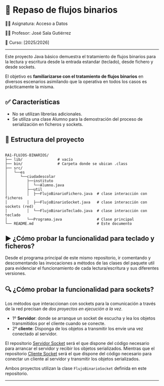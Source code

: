 # 📝 Repaso de flujos binarios

👨‍🏫 Asignatura: Acceso a Datos

🧑‍💻 Profesor: José Sala Gutiérrez

📆 Curso: [2025/2026]

---

Este proyecto Java básico demuestra el tratamiento de flujos binarios para la lectura y escritura desde la entrada estandar (teclado), desde fichero y desde sockets.

El objetivo es **familiarizarse con el tratamiento de flujos binarios** en diversos escenarios asimilando que la operativa en todos los casos es prácticamente la misma.

## ✅ Características

- No se utilizan librerías adicionales.
- Se utiliza una clase Alumno para la demostración del proceso de serialización en ficheros y sockets.

## 📁 Estructura del proyecto

```text

RA1-FLUJOS-BINARIOS/
├── lib/                # vacío
├── bin/                # Carpeta donde se ubican .class
├── src/
│   └──es
│      └──ciudadescolar
│         ├──instituto
│         │  └──Alumno.java
│         ├──util
│         │  ├──FlujoBinarioFichero.java  # clase interacción con ficheros
│         │  ├──FlujoBinarioSocket.java   # clase interacción con sockets (red)
│         │  └──FlujoBinarioTeclado.java  # clase interacción con teclado
│         └──Programa.java                # Clase principal 
└── README.md                             # Este documento

````

## ▶️ ¿Cómo probar la funcionalidad para teclado y ficheros?

Desde el programa principal de este mismo repositorio, ir comentando y descomentando las invocaciones a métodos de las clases del paquete util para evidenciar el funcionamiento de cada lectura/escritura y sus diferentes versiones.

## 🔍 ¿Cómo probar la funcionalidad para sockets?

Los métodos que interaccionan con sockets para la comunicación a través de la red precisan de *dos proyectos en ejecución a la vez*.

- 1º **Servidor**: donde se arranque un socket de escucha y lea los objetos transmitidos por el cliente cuando se conecte.
- 2º **cliente**: Disponga de los objetos a transmitir los envíe una vez conectado al servidor.

El repositorio [Servidor Socket](https://github.com/usuario/otro-repo) será el que dispone del código necesario para arrancar el servidor y recibir los objetos serializados. Mientras que el repositorio [Cliente Socket](https://github.com/usuario/otro-repo) será el que dispone del código necesario para conectar un cliente al servidor y transmitir los objetos serializados.

Ambos proyectos utilizan la clase ```FlujoBinarioSocket``` definida en este repositorio.

---
